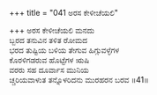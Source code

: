 +++
title = "041 ಅರಸ ಕೇಳೀಚೆಯಲಿ"

+++
ಅರಸ ಕೇಳೀಚೆಯಲಿ ಮನದು  
ಬ್ಬರದ ತನುವಿನ ತಳಿತ ರೋಮದ  
ಭರದ ತುಷ್ಟಿಯ ಬಳಿಯ ತೇಗುವ ಹಿಗ್ಗುವಳ್ಳೆಗಳ   
ಕೊರಳಿಗಡರುವ ಹೊಟ್ಟೆಗಳ ಋಷಿ  
ವರರು ಸಹ ದೂರ್ವಾಸ ಮುನಿಯ   
ಚ್ಚರಿಯವಾಳುತ ತನ್ನೊಳರಿದನು ಮುರಹರನ ಬರವ      ॥41॥